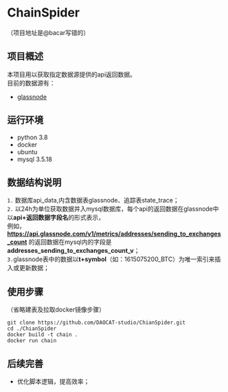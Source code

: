 # ChainSpider
（项目地址是@bacar写错的）
## 项目概述
本项目用以获取指定数据源提供的api返回数据。  
目前的数据源有：  
- [glassnode](https://docs.glassnode.com/api/addresses)

## 运行环境
- python 3.8  
- docker
- ubuntu
- mysql 3.5.18

## 数据结构说明
`1.` 数据库api_data,内含数据表glassnode、追踪表state_trace；  
`2.`
以24h为单位获取数据并入mysql数据库，每个api的返回数据在glassnode中以**api+返回数据字段名**的形式表示，  
例如，**https://api.glassnode.com/v1/metrics/addresses/sending_to_exchanges_count** 的返回数据在mysql内的字段是**addresses_sending_to_exchanges_count_v**；  
`3.`glassnode表中的数据以**t+symbol**（如：1615075200_BTC）为唯一索引来插入或更新数据；
  
## 使用步骤
（省略建表及拉取docker镜像步骤）
```
git clone https://github.com/DAOCAT-studio/ChianSpider.git  
cd ./ChianSpider
docker build -t chain .  
docker run chain
```

## 后续完善
- 优化脚本逻辑，提高效率；